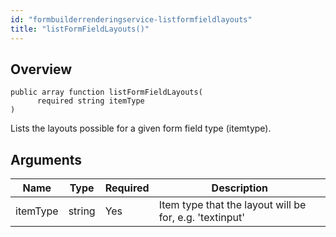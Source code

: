 ```yaml
---
id: "formbuilderrenderingservice-listformfieldlayouts"
title: "listFormFieldLayouts()"
---
```



## Overview




```luceescript
public array function listFormFieldLayouts(
      required string itemType
)
```

Lists the layouts possible for a given form field type (itemtype).

## Arguments


<div class="table-responsive"><table class="table"><thead><tr><th>Name</th><th>Type</th><th>Required</th><th>Description</th></tr></thead><tbody><tr><td>itemType</td><td>string</td><td>Yes</td><td>Item type that the layout will be for, e.g. 'textinput'</td></tr></tbody></table></div>